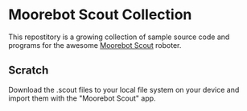 # Moorebot Scout Collection

This repostitory is a growing collection of sample source code and programs for the awesome [Moorebot Scout](https://www.moorebot.com/pages/moorebot-scout) roboter.

## Scratch

Download the .scout files to your local file system on your device and import them with the "Moorebot Scout" app. 
